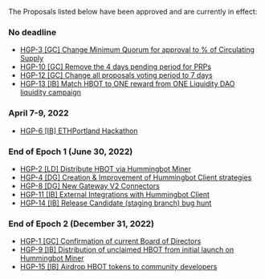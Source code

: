 
The Proposals listed below have been approved and are currently in effect:

### No deadline

- [HGP-3 [GC] Change Minimum Quorum for approval to % of Circulating Supply](https://snapshot.org/#/hbot.eth/proposal/0x9a58b2136b5c20af9d4fd507cd8174e7f6e21425549bbe864e089154f76da415)
- [HGP-10 [GC] Remove the 4 days pending period for PRPs](https://snapshot.org/#/hbot.eth/proposal/0x4c11d3166c9582fb33da9ccbd9ab3df8bae74f7d6dd18424f4fca866b1a8ebfd)
- [HGP-12 [GC] Change all proposals voting period to 7 days](https://snapshot.org/#/hbot.eth/proposal/0x3518fdbd6b5793908698fb1fc6a38dccf4ca2e9923f3510dac1878c9081acc6d)
- [HGP-13 [IB] Match HBOT to ONE reward from ONE Liquidity DAO liquidity campaign](https://snapshot.org/#/hbot.eth/proposal/0x04d9d865e872f7e50bef1eca957ffbeb76c0cb22883440de5438f46be6d2a1ac)

### April 7-9, 2022
- [HGP-6 [IB] ETHPortland Hackathon](https://snapshot.org/#/hbot.eth/proposal/0xdcec64d93ed0741360c63eb2fcd897a20e24ed0f15ef7f2d7a90564b70be58b3)

### End of Epoch 1 (June 30, 2022)

- [HGP-2 [LD] Distribute HBOT via Hummingbot Miner](https://snapshot.org/#/hbot.eth/proposal/0x3971d8250ba82cd631141949dbfc77f2df11e99547b265074cab3155c8c36ad0)
- [HGP-4 [DG] Creation & Improvement of Hummingbot Client strategies](https://snapshot.org/#/hbot.eth/proposal/0xd0c5b54badfd631d7433da0f76795a9dc0d82fc66596d547cda2f3537f903e3f)
- [HGP-8 [DG] New Gateway V2 Connectors](https://snapshot.org/#/hbot.eth/proposal/0x1586f3f7b94a05d17f34627b7f51484e578a4764d02d96c6cd18c2832ba34713)
- [HGP-11 [IB] External Integrations with Hummingbot Client](https://snapshot.org/#/hbot.eth/proposal/0x649beb18fc251ba2be18b76612e5ce1a29a1be96b41bdd31ec3a045b79512821)
- [HGP-14 [IB] Release Candidate (staging branch) bug hunt](https://snapshot.org/#/hbot.eth/proposal/0x1fdb9a1ce7f3198c05711564dccad8dfbe9468078a77bc10647e80c30d49dd64)

### End of Epoch 2 (December 31, 2022)

- [HGP-1 [GC] Confirmation of current Board of Directors](https://snapshot.org/#/hbot.eth/proposal/0x8059481cf3003a132d4ac1a566e645ec138dfca307718b5c67557e0de771311b)
- [HGP-9 [IB] Distribution of unclaimed HBOT from initial launch on Hummingbot Miner](https://snapshot.org/#/hbot.eth/proposal/0x3bcb32a3db01ce61a30775e3739afa73a6b029944139dd9c6443ff0de4a2acd5)
- [HGP-15 [IB] Airdrop HBOT tokens to community developers](https://snapshot.org/#/hbot.eth/proposal/0x998c026e1cc9671f94af4e4991a7ebd2c0783d717dc8d73f4a0e47ea0cf7d77b)
